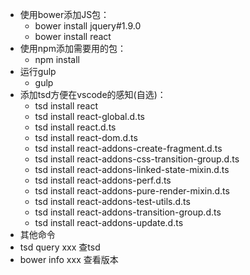 * 使用bower添加JS包：
    * bower install jquery#1.9.0
    * bower install react
* 使用npm添加需要用的包：
    * npm install
* 运行gulp
    * gulp 
* 添加tsd方便在vscode的感知(自选)：
    * tsd install react
    * tsd install react-global.d.ts
    * tsd install react.d.ts
    * tsd install react-dom.d.ts
    * tsd install react-addons-create-fragment.d.ts
    * tsd install react-addons-css-transition-group.d.ts
    * tsd install react-addons-linked-state-mixin.d.ts
    * tsd install react-addons-perf.d.ts
    * tsd install react-addons-pure-render-mixin.d.ts
    * tsd install react-addons-test-utils.d.ts
    * tsd install react-addons-transition-group.d.ts
    * tsd install react-addons-update.d.ts
* 其他命令
 * tsd query xxx 查tsd
 * bower info xxx 查看版本

 